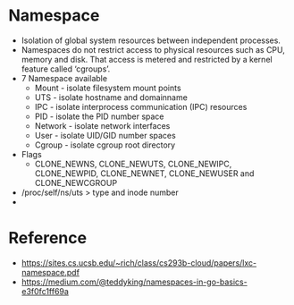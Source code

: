 # Namespace
- Isolation of global system resources between independent processes.
- Namespaces do not restrict access to physical resources such as CPU, memory and disk. That access is metered and restricted by a kernel feature called ‘cgroups’.
- 7 Namespace available
    - Mount - isolate filesystem mount points
    - UTS - isolate hostname and domainname
    - IPC - isolate interprocess communication (IPC) resources
    - PID - isolate the PID number space
    - Network - isolate network interfaces
    - User - isolate UID/GID number spaces
    - Cgroup - isolate cgroup root directory
- Flags
    - CLONE_NEWNS, CLONE_NEWUTS, CLONE_NEWIPC, CLONE_NEWPID, CLONE_NEWNET, CLONE_NEWUSER and CLONE_NEWCGROUP
- /proc/self/ns/uts > type and inode number
-     

# Reference
- https://sites.cs.ucsb.edu/~rich/class/cs293b-cloud/papers/lxc-namespace.pdf
- https://medium.com/@teddyking/namespaces-in-go-basics-e3f0fc1ff69a